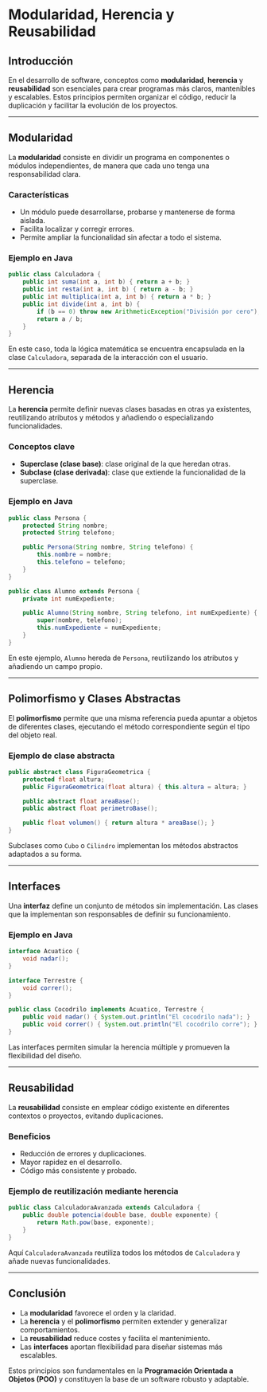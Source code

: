 # Modularidad, Herencia y Reusabilidad

## Introducción
En el desarrollo de software, conceptos como **modularidad**, **herencia** y **reusabilidad** son esenciales para crear programas más claros, mantenibles y escalables. Estos principios permiten organizar el código, reducir la duplicación y facilitar la evolución de los proyectos.

---

## Modularidad
La **modularidad** consiste en dividir un programa en componentes o módulos independientes, de manera que cada uno tenga una responsabilidad clara.

### Características
- Un módulo puede desarrollarse, probarse y mantenerse de forma aislada.
- Facilita localizar y corregir errores.
- Permite ampliar la funcionalidad sin afectar a todo el sistema.

### Ejemplo en Java
```java
public class Calculadora {
    public int suma(int a, int b) { return a + b; }
    public int resta(int a, int b) { return a - b; }
    public int multiplica(int a, int b) { return a * b; }
    public int divide(int a, int b) {
        if (b == 0) throw new ArithmeticException("División por cero");
        return a / b;
    }
}
```
En este caso, toda la lógica matemática se encuentra encapsulada en la clase `Calculadora`, separada de la interacción con el usuario.

---

## Herencia
La **herencia** permite definir nuevas clases basadas en otras ya existentes, reutilizando atributos y métodos y añadiendo o especializando funcionalidades.

### Conceptos clave
- **Superclase (clase base)**: clase original de la que heredan otras.
- **Subclase (clase derivada)**: clase que extiende la funcionalidad de la superclase.

### Ejemplo en Java
```java
public class Persona {
    protected String nombre;
    protected String telefono;

    public Persona(String nombre, String telefono) {
        this.nombre = nombre;
        this.telefono = telefono;
    }
}

public class Alumno extends Persona {
    private int numExpediente;

    public Alumno(String nombre, String telefono, int numExpediente) {
        super(nombre, telefono);
        this.numExpediente = numExpediente;
    }
}
```

En este ejemplo, `Alumno` hereda de `Persona`, reutilizando los atributos y añadiendo un campo propio.

---

## Polimorfismo y Clases Abstractas
El **polimorfismo** permite que una misma referencia pueda apuntar a objetos de diferentes clases, ejecutando el método correspondiente según el tipo del objeto real.

### Ejemplo de clase abstracta
```java
public abstract class FiguraGeometrica {
    protected float altura;
    public FiguraGeometrica(float altura) { this.altura = altura; }

    public abstract float areaBase();
    public abstract float perimetroBase();

    public float volumen() { return altura * areaBase(); }
}
```

Subclases como `Cubo` o `Cilindro` implementan los métodos abstractos adaptados a su forma.

---

## Interfaces
Una **interfaz** define un conjunto de métodos sin implementación. Las clases que la implementan son responsables de definir su funcionamiento.

### Ejemplo en Java
```java
interface Acuatico {
    void nadar();
}

interface Terrestre {
    void correr();
}

public class Cocodrilo implements Acuatico, Terrestre {
    public void nadar() { System.out.println("El cocodrilo nada"); }
    public void correr() { System.out.println("El cocodrilo corre"); }
}
```

Las interfaces permiten simular la herencia múltiple y promueven la flexibilidad del diseño.

---

## Reusabilidad
La **reusabilidad** consiste en emplear código existente en diferentes contextos o proyectos, evitando duplicaciones.

### Beneficios
- Reducción de errores y duplicaciones.
- Mayor rapidez en el desarrollo.
- Código más consistente y probado.

### Ejemplo de reutilización mediante herencia
```java
public class CalculadoraAvanzada extends Calculadora {
    public double potencia(double base, double exponente) {
        return Math.pow(base, exponente);
    }
}
```

Aquí `CalculadoraAvanzada` reutiliza todos los métodos de `Calculadora` y añade nuevas funcionalidades.

---

## Conclusión
- La **modularidad** favorece el orden y la claridad.  
- La **herencia** y el **polimorfismo** permiten extender y generalizar comportamientos.  
- La **reusabilidad** reduce costes y facilita el mantenimiento.  
- Las **interfaces** aportan flexibilidad para diseñar sistemas más escalables.

Estos principios son fundamentales en la **Programación Orientada a Objetos (POO)** y constituyen la base de un software robusto y adaptable.
